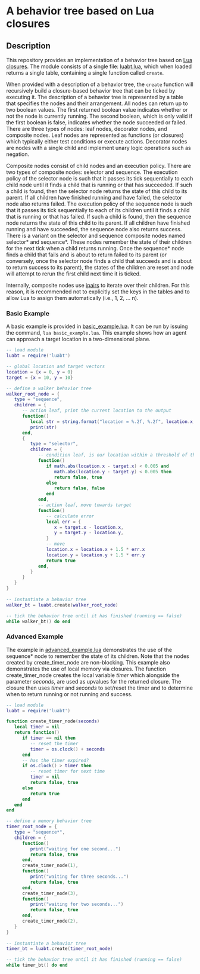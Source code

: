 # A behavior tree based on Lua closures

## Description
This repository provides an implementation of a behavior tree based on [Lua closures](https://www.lua.org/pil/6.1.html). The module consists of a single file: [luabt.lua](luabt.lua), which when loaded returns a single table, containing a single function called `create`.

When provided with a description of a behavior tree, the `create` function will recursively build a closure-based behavior tree that can be ticked by executing it. The description of a behavior tree is represented by a table that specifies the nodes and their arrangement. All nodes can return up to two boolean values. The first returned boolean value indicates whether or not the node is currently running. The second boolean, which is only valid if the first boolean is false, indicates whether the node succeeded or failed. There are three types of nodes: leaf nodes, decorator nodes, and composite nodes. Leaf nodes are represented as functions (or closures) which typically either test conditions or execute actions. Decorator nodes are nodes with a single child and implement unary logic operations such as negation. 

Composite nodes consist of child nodes and an execution policy. There are two types of composite nodes: selector and sequence. The execution policy of the selector node is such that it passes its tick sequentially to each child node until it finds a child that is running or that has succeeded. If such a child is found, then the selector node returns the state of this child to its parent. If all children have finished running and have failed, the selector node also returns failed. The execution policy of the sequence node is such that it passes its tick sequentially to each of its children until it finds a child that is running or that has failed. If such a child is found, then the sequence node returns the state of this child to its parent. If all children have finished running and have succeeded, the sequence node also returns success. There is a variant on the selector and sequence composite nodes named selector\* and sequence\*. These nodes remember the state of their children for the next tick when a child returns running. Once the sequence\* node finds a child that fails and is about to return failed to its parent (or conversely, once the selector node finds a child that succeeds and is about to return success to its parent), the states of the children are reset and node will attempt to rerun the first child next time it is ticked.

Internally, composite nodes use [ipairs](https://pgl.yoyo.org/luai/i/ipairs) to iterate over their children. For this reason, it is recommended not to explicitly set the keys in the tables and to allow Lua to assign them automatically (i.e., 1, 2, ... n).

### Basic Example
A basic example is provided in [basic_example.lua](basic_example.lua). It can be run by issuing the command, `lua basic_example.lua`. This example shows how an agent can approach a target location in a two-dimensional plane.

```lua
-- load module
luabt = require('luabt')

-- global location and target vectors
location = {x = 0, y = 0}
target = {x = 10, y = 10}

-- define a walker behavior tree
walker_root_node = {
   type = "sequence",
   children = {
      -- action leaf, print the current location to the output
      function()
         local str = string.format("location = %.2f, %.2f", location.x, location.y)
         print(str)
      end,
      {
         type = "selector",
         children = {
            -- condition leaf, is our location within a threshold of the target?
            function()
               if math.abs(location.x - target.x) < 0.005 and 
                  math.abs(location.y - target.y) < 0.005 then
                  return false, true
               else
                  return false, false
               end
            end,
            -- action leaf, move towards target
            function()
               -- calculate error
               local err = {
                  x = target.x - location.x,
                  y = target.y - location.y,
               }
               -- move
               location.x = location.x + 1.5 * err.x
               location.y = location.y + 1.5 * err.y
               return true
            end,
         }
      }
   }
}
 
-- instantiate a behavior tree
walker_bt = luabt.create(walker_root_node)

-- tick the behavior tree until it has finished (running == false)
while walker_bt() do end
```

### Advanced Example
The example in [advanced_example.lua](advanced_example.lua) demonstrates the use of the sequence\* node to remember the state of its children. Note that the nodes created by create\_timer\_node are non-blocking. This example also demonstrates the use of local memory via closures. The function create\_timer\_node creates the local variable _timer_ which alongside the parameter _seconds_, are used as upvalues for the returned closure. The closure then uses _timer_ and _seconds_ to set/reset the timer and to determine when to return running or not running and success.

```lua
-- load module
luabt = require('luabt')

function create_timer_node(seconds)
   local timer = nil
   return function()
      if timer == nil then
         -- reset the timer
         timer = os.clock() + seconds
      end
      -- has the timer expired?
      if os.clock() > timer then
         -- reset timer for next time
         timer = nil
         return false, true
      else
         return true
      end
   end
end

-- define a memory behavior tree
timer_root_node = {
   type = "sequence*",
   children = {
      function()
         print("waiting for one second...")
         return false, true
      end,
      create_timer_node(1),
      function()
         print("waiting for three seconds...")
         return false, true
      end,
      create_timer_node(3),
      function()
         print("waiting for two seconds...")
         return false, true
      end,
      create_timer_node(2),
   }
}
 
-- instantiate a behavior tree
timer_bt = luabt.create(timer_root_node)

-- tick the behavior tree until it has finished (running == false)
while timer_bt() do end
```
